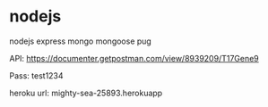# nodejs
nodejs express mongo mongoose pug


API: https://documenter.getpostman.com/view/8939209/T17Gene9

Pass: test1234


heroku url: mighty-sea-25893.herokuapp
